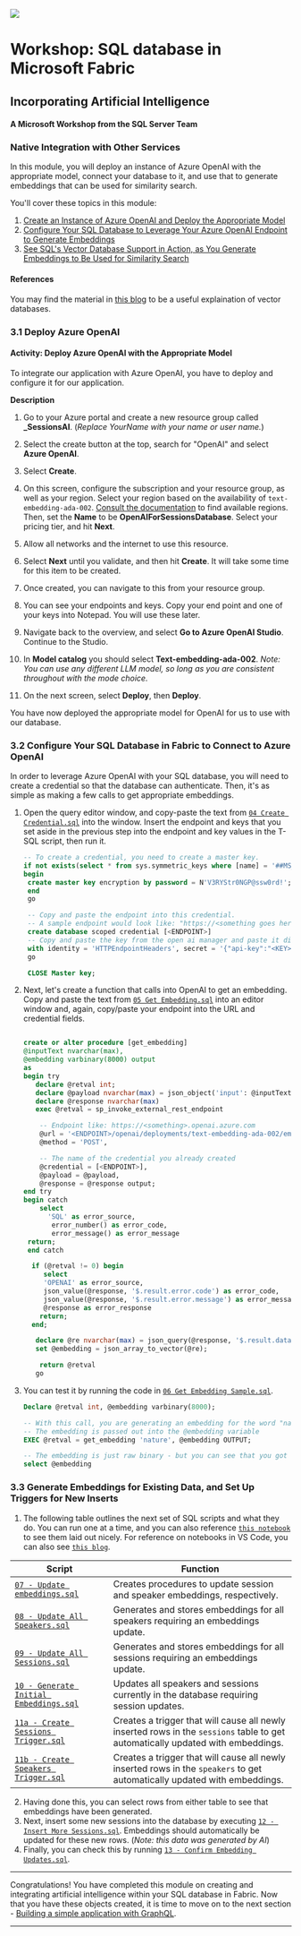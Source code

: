 ![](https://raw.githubusercontent.com/microsoft/sqlworkshops/master/graphics/microsoftlogo.png)
# Workshop: SQL database in Microsoft Fabric

## Incorporating Artificial Intelligence

#### A Microsoft Workshop from the SQL Server Team

### Native Integration with Other Services

In this module, you will deploy an instance of Azure OpenAI with the appropriate model, connect your database to it, and use that to generate embeddings that can be used for similarity search.

You'll cover these topics in this module:

1. [Create an Instance of Azure OpenAI and Deploy the Appropriate Model](03%20-%20Incorporating%20Artificial%20Intelligence.md#31-deploy-azure-openai)
2. [Configure Your SQL Database to Leverage Your Azure OpenAI Endpoint to Generate Embeddings](03%20-%20Incorporating%20Artificial%20Intelligence/03%20-%20Incorporating%20Artificial%20Intelligence.md#32-configure-your-sql-database-in-fabric-to-connect-to-azure-openai)
3. [See SQL's Vector Database Support in Action, as You Generate Embeddings to Be Used for Similarity Search](03%20-%20Incorporating%20Artificial%20Intelligence.md#33-generate-embeddings-for-existing-data-and-set-up-triggers-for-new-inserts)

#### References
You may find the material in [this blog](https://devblogs.microsoft.com/azure-sql/whats-a-vector-anyway/) to be a useful explaination of vector databases.

### 3.1 Deploy Azure OpenAI

#### Activity: Deploy Azure OpenAI with the Appropriate Model

To integrate our application with Azure OpenAI, you have to deploy and configure it for our application.

**Description**

1. Go to your Azure portal and create a new resource group called **<YourName>_SessionsAI**.  (*Replace YourName with your name or user name.*)

2. Select the create button at the top, search for "OpenAI" and select **Azure OpenAI**.
3. Select **Create**.
4. On this screen, configure the subscription and your resource group, as well as your region. Select your region based on the availability of `text-embedding-ada-002`. [Consult the documentation](https://learn.microsoft.com/en-us/azure/ai-services/openai/concepts/models?tabs=python-secure%2Cglobal-standard%2Cstandard-chat-completions#global-standard-model-availability) to find available regions.
   Then, set the **Name** to be **OpenAIForSessionsDatabase**. Select your pricing tier, and hit **Next**.
5. Allow all networks and the internet to use this resource.
6. Select **Next** until you validate, and then hit **Create**. It will take some time for this item to be created.
7. Once created, you can navigate to this from your resource group.
8. You can see your endpoints and keys. Copy your end point and one of your keys into Notepad.  You will use these later.
9. Navigate back to the overview, and select **Go to Azure OpenAI Studio**. Continue to the Studio.
10. In **Model catalog** you should select **Text-embedding-ada-002**.  *Note: You can use any different LLM model, so long as you are consistent throughout with the mode choice.*
11. On the next screen, select **Deploy**, then **Deploy**.

You have now deployed the appropriate model for OpenAI for us to use with our database.

### 3.2 Configure Your SQL Database in Fabric to Connect to Azure OpenAI

In order to leverage Azure OpenAI with your SQL database, you will need to create a credential so that the database can authenticate. Then, it's as simple as making a few calls to get appropriate embeddings.

1. Open the query editor window, and copy-paste the text from [`04 Create Credential.sql`](04%20-%20Create%20Credential.sql) into the window. Insert the endpoint and keys that you set aside in the previous step into the endpoint and key values in the T-SQL script, then run it.
   ```sql
   -- To create a credential, you need to create a master key.
   if not exists(select * from sys.symmetric_keys where [name] = '##MS_DatabaseMasterKey##')
   begin
    create master key encryption by password = N'V3RYStr0NGP@ssw0rd!';
    end
    go

    -- Copy and paste the endpoint into this credential. 
    -- A sample endpoint would look like: "https://<something goes here>.openai.auzre.com"
    create database scoped credential [<ENDPOINT>]
    -- Copy and paste the key from the open ai manager and paste it directly here.
    with identity = 'HTTPEndpointHeaders', secret = '{"api-key":"<KEY>"}';
    go

    CLOSE Master key;
    ```
2. Next, let's create a function that calls into OpenAI to get an embedding.
Copy and paste the text from [`05 Get Embedding.sql`](05%20-%20Get%20Embedding.sql) into an editor window and, again, copy/paste your endpoint into the URL and credential fields.

   ```sql
   
   create or alter procedure [get_embedding]
   @inputText nvarchar(max),
   @embedding varbinary(8000) output
   as
   begin try
      declare @retval int;
      declare @payload nvarchar(max) = json_object('input': @inputText);
      declare @response nvarchar(max)
      exec @retval = sp_invoke_external_rest_endpoint

       -- Endpoint like: https://<something>.openai.azure.com
       @url = '<ENDPOINT>/openai/deployments/text-embedding-ada-002/embeddings?api-version=2023-05-15',
       @method = 'POST',

       -- The name of the credential you already created
       @credential = [<ENDPOINT>],
       @payload = @payload,
       @response = @response output;
   end try
   begin catch
       select 
         'SQL' as error_source, 
          error_number() as error_code,
          error_message() as error_message
    return;
    end catch

     if (@retval != 0) begin
        select 
        'OPENAI' as error_source, 
        json_value(@response, '$.result.error.code') as error_code,
        json_value(@response, '$.result.error.message') as error_message,
        @response as error_response
       return;
     end;

      declare @re nvarchar(max) = json_query(@response, '$.result.data[0].embedding')
      set @embedding = json_array_to_vector(@re);

       return @retval
      go
   ```

3. You can test it by running the code in [`06 Get Embedding Sample.sql`](06%20-%20Get%20Embedding%20Sample.sql).

   ```sql
   Declare @retval int, @embedding varbinary(8000);

   -- With this call, you are generating an embedding for the word "nature".  
   -- The embedding is passed out into the @embedding variable   
   EXEC @retval = get_embedding 'nature', @embedding OUTPUT;

   -- The embedding is just raw binary - but you can see that you got something.
   select @embedding
   ```

### 3.3 Generate Embeddings for Existing Data, and Set Up Triggers for New Inserts

1. The following table outlines the next set of SQL scripts and what they do. You can run one at a time, and you can also reference [`this notebook`](Create%20Vector%20Supported%20Objects.ipynb) to see them laid out nicely. For reference on notebooks in VS Code, you can also see [`this blog`](https://devblogs.microsoft.com/dotnet/net-interactive-with-sql-net-notebooks-in-visual-studio-code/).

| Script | Function |
|--------|----------|
| [`07 - Update embeddings.sql`](https://github.com/Azure-Samples/SQL-db-in-Fabric-Workshop/blob/main/sqldev/03%20-%20Incorporating%20Artificial%20Intelligence/07%20-%20Update%20Embeddings.sql) | Creates procedures to update session and speaker embeddings, respectively. |
| [`08 - Update All Speakers.sql`](https://github.com/Azure-Samples/SQL-db-in-Fabric-Workshop/blob/main/sqldev/03%20-%20Incorporating%20Artificial%20Intelligence/08%20-%20Update%20All%20Speakers.sql) | Generates and stores embeddings for all speakers requiring an embeddings update. |
| [`09 - Update All Sessions.sql`](https://github.com/Azure-Samples/SQL-db-in-Fabric-Workshop/blob/main/sqldev/03%20-%20Incorporating%20Artificial%20Intelligence/09%20-%20Update%20All%20Sessions.sql) | Generates and stores embeddings for all sessions requiring an embeddings update. |
| [`10 - Generate Initial Embeddings.sql`](https://github.com/Azure-Samples/SQL-db-in-Fabric-Workshop/blob/main/sqldev/03%20-%20Incorporating%20Artificial%20Intelligence/10%20-%20Generate%20Initial%20Embeddings.sql) | Updates all speakers and sessions currently in the database requiring session updates. |
| [`11a - Create Sessions Trigger.sql`](https://github.com/Azure-Samples/SQL-db-in-Fabric-Workshop/blob/main/sqldev/03%20-%20Incorporating%20Artificial%20Intelligence/11a%20-%20Create%20Sessions%20Trigger.sql) | Creates a trigger that will cause all newly inserted rows in the `sessions` table to get automatically updated with embeddings. |
| [`11b - Create Speakers Trigger.sql`](https://github.com/Azure-Samples/SQL-db-in-Fabric-Workshop/blob/main/sqldev/03%20-%20Incorporating%20Artificial%20Intelligence/11b%20-%20Create%20Speakers%20Trigger.sql) | Creates a trigger that will cause all newly inserted rows in the `speakers` to get automatically updated with embeddings. |

2. Having done this, you can select rows from either table to see that embeddings have been generated.
3. Next, insert some new sessions into the database by executing [`12 - Insert More Sessions.sql`](https://github.com/Azure-Samples/SQL-db-in-Fabric-Workshop/blob/main/sqldev/03%20-%20Incorporating%20Artificial%20Intelligence/12%20-%20Insert%20More%20Sessions.sql). Embeddings should automatically be updated for these new rows. (*Note: this data was generated by AI*)
4. Finally, you can check this by running [`13 - Confirm Embedding Updates.sql`](https://github.com/Azure-Samples/SQL-db-in-Fabric-Workshop/blob/main/sqldev/03%20-%20Incorporating%20Artificial%20Intelligence/13%20-%20Confirm%20Embedding%20Updates.sql).

---

Congratulations! You have completed this module on creating and integrating artificial intelligence within your SQL database in Fabric. Now that you have these objects created, it is time to move on to the next section - [Building a simple application with GraphQL](../04%20-%20Create%20a%20simple%20application/04%20-%20Create%20a%20simple%20application.md).

---
